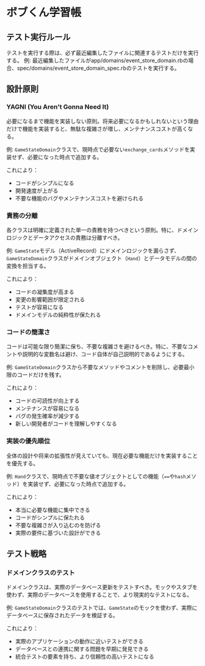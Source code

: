 # ボブくん学習帳

## テスト実行ルール
テストを実行する際は、必ず最近編集したファイルに関連するテストだけを実行する。
例: 最近編集したファイルがapp/domains/event_store_domain.rbの場合、spec/domains/event_store_domain_spec.rbのテストを実行する。

## 設計原則
### YAGNI (You Aren't Gonna Need It)
必要になるまで機能を実装しない原則。将来必要になるかもしれないという理由だけで機能を実装すると、無駄な複雑さが増し、メンテナンスコストが高くなる。

例: `GameStateDomain`クラスで、現時点で必要ない`exchange_cards`メソッドを実装せず、必要になった時点で追加する。

これにより：
- コードがシンプルになる
- 開発速度が上がる
- 不要な機能のバグやメンテナンスコストを避けられる

### 責務の分離
各クラスは明確に定義された単一の責務を持つべきという原則。特に、ドメインロジックとデータアクセスの責務は分離すべき。

例: `GameState`モデル（ActiveRecord）にドメインロジックを漏らさず、`GameStateDomain`クラスがドメインオブジェクト（`Hand`）とデータモデルの間の変換を担当する。

これにより：
- コードの凝集度が高まる
- 変更の影響範囲が限定される
- テストが容易になる
- ドメインモデルの純粋性が保たれる

### コードの簡潔さ
コードは可能な限り簡潔に保ち、不要な複雑さを避けるべき。特に、不要なコメントや説明的な変数名は避け、コード自体が自己説明的であるようにする。

例: `GameStateDomain`クラスから不要なメソッドやコメントを削除し、必要最小限のコードだけを残す。

これにより：
- コードの可読性が向上する
- メンテナンスが容易になる
- バグの発生確率が減少する
- 新しい開発者がコードを理解しやすくなる

### 実装の優先順位
全体の設計や将来の拡張性が見えていても、現在必要な機能だけを実装することを優先する。

例: `Hand`クラスで、現時点で不要な値オブジェクトとしての機能（`==`や`hash`メソッド）を実装せず、必要になった時点で追加する。

これにより：
- 本当に必要な機能に集中できる
- コードがシンプルに保たれる
- 不要な複雑さが入り込むのを防げる
- 実際の要件に基づいた設計ができる

## テスト戦略
### ドメインクラスのテスト
ドメインクラスは、実際のデータベース更新をテストすべき。モックやスタブを使わず、実際のデータベースを使用することで、より現実的なテストになる。

例: `GameStateDomain`クラスのテストでは、`GameState`のモックを使わず、実際にデータベースに保存されたデータを検証する。

これにより：
- 実際のアプリケーションの動作に近いテストができる
- データベースとの連携に関する問題を早期に発見できる
- 統合テストの要素を持ち、より信頼性の高いテストになる
